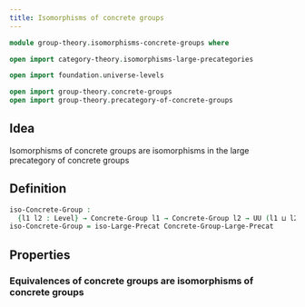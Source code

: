```yaml
---
title: Isomorphisms of concrete groups
---
```


```agda
module group-theory.isomorphisms-concrete-groups where

open import category-theory.isomorphisms-large-precategories

open import foundation.universe-levels

open import group-theory.concrete-groups
open import group-theory.precategory-of-concrete-groups
```

## Idea

Isomorphisms of concrete groups are isomorphisms in the large precategory of concrete groups

## Definition

```agda
iso-Concrete-Group :
  {l1 l2 : Level} → Concrete-Group l1 → Concrete-Group l2 → UU (l1 ⊔ l2)
iso-Concrete-Group = iso-Large-Precat Concrete-Group-Large-Precat
```

## Properties

### Equivalences of concrete groups are isomorphisms of concrete groups

```agda

```
